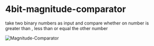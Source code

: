 # 4bit-magnitude-comparator
take two binary numbers as input and compare whether on number is greater than , less than or equal the other number 

![Magnitude-Comparator](https://user-images.githubusercontent.com/113125527/218743820-e70816fe-95f2-4187-8a1f-84879025e34c.jpg)
